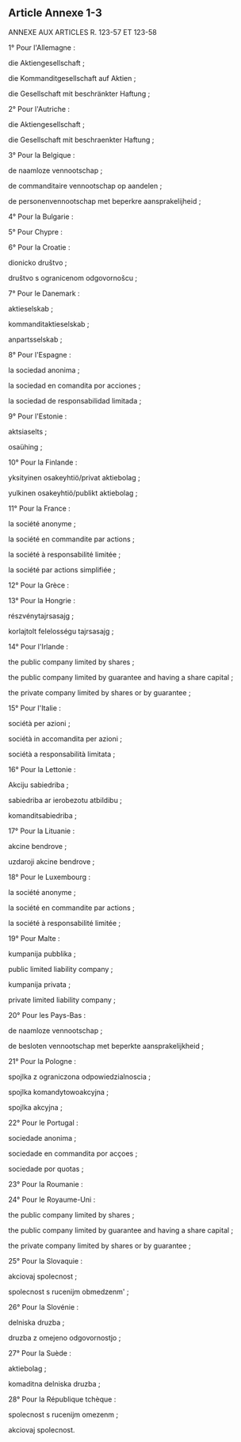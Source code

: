 ## Article Annexe 1-3

ANNEXE AUX ARTICLES R. 123-57 ET 123-58

1° Pour l'Allemagne :

die Aktiengesellschaft ;

die Kommanditgesellschaft auf Aktien ;

die Gesellschaft mit beschränkter Haftung ;

2° Pour l'Autriche :

die Aktiengesellschaft ;

die Gesellschaft mit beschraenkter Haftung ;

3° Pour la Belgique :

de naamloze vennootschap ;

de commanditaire vennootschap op aandelen ;

de personenvennootschap met beperkre aansprakelijheid ;

4° Pour la Bulgarie :

5° Pour Chypre :

6° Pour la Croatie :

dionicko društvo ;

društvo s ogranicenom odgovornošcu ;

7° Pour le Danemark :

aktieselskab ;

kommanditaktieselskab ;

anpartsselskab ;

8° Pour l'Espagne :

la sociedad anonima ;

la sociedad en comandita por acciones ;

la sociedad de responsabilidad limitada ;

9° Pour l'Estonie :

aktsiaselts ;

osaühing ;

10° Pour la Finlande :

yksityinen osakeyhtiö/privat aktiebolag ;

yulkinen osakeyhtiö/publikt aktiebolag ;

11° Pour la France :

la société anonyme ;

la société en commandite par actions ;

la société à responsabilité limitée ;

la société par actions simplifiée ;

12° Pour la Grèce :

13° Pour la Hongrie :

részvénytajrsasajg ;

korlajtolt felelosségu tajrsasajg ;

14° Pour l'Irlande :

the public company limited by shares ;

the public company limited by guarantee and having a share capital ;

the private company limited by shares or by guarantee ;

15° Pour l'Italie :

sociétà per azioni ;

sociétà in accomandita per azioni ;

sociétà a responsabilità limitata ;

16° Pour la Lettonie :

Akciju sabiedriba ;

sabiedriba ar ierobezotu atbildibu ;

komanditsabiedriba ;

17° Pour la Lituanie :

akcine bendrove ;

uzdaroji akcine bendrove ;

18° Pour le Luxembourg :

la société anonyme ;

la société en commandite par actions ;

la société à responsabilité limitée ;

19° Pour Malte :

kumpanija pubblika ;

public limited liability company ;

kumpanija privata ;

private limited liability company ;

20° Pour les Pays-Bas :

de naamloze vennootschap ;

de besloten vennootschap met beperkte aansprakelijkheid ;

21° Pour la Pologne :

spojlka z ograniczona odpowiedzialnoscia ;

spojlka komandytowoakcyjna ;

spojlka akcyjna ;

22° Pour le Portugal :

sociedade anonima ;

sociedade en commandita por acçoes ;

sociedade por quotas ;

23° Pour la Roumanie :

24° Pour le Royaume-Uni :

the public company limited by shares ;

the public company limited by guarantee and having a share capital ;

the private company limited by shares or by guarantee ;

25° Pour la Slovaquie :

akciovaj spolecnost ;

spolecnost s rucenijm obmedzenm' ;

26° Pour la Slovénie :

delniska druzba ;

druzba z omejeno odgovornostjo ;

27° Pour la Suède :

aktiebolag ;

komaditna delniska druzba ;

28° Pour la République tchèque :

spolecnost s rucenijm omezenm ;

akciovaj spolecnost.

